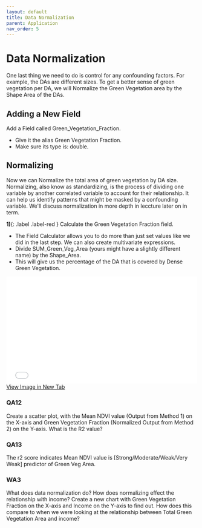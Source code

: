 ```yaml
---
layout: default
title: Data Normalization
parent: Application
nav_order: 5
---
```


# Data Normalization
One last thing we need to do is control for any confounding factors.  For example, the DAs are different sizes.  To get a better sense of green vegetation per DA, we will Normalize the Green Vegetation area by the Shape Area of the DAs.

## Adding a New Field
Add a Field called Green_Vegetation_Fraction.
* Give it the alias Green Vegetation Fraction.
* Make sure its type is: double.

## Normalizing
Now we can Normalize the total area of green vegetation by DA size.  Normalizing, also know as standardizing, is the process of dividing one variable by another correlated variable to account for their relationship.  It can help us identify patterns that might be masked by a confounding variable.  We'll discuss normalization in more depth in leccture later on in term.

**1)**{: .label .label-red } Calculate the Green Vegetation Fraction field.
* The Field Calculator allows you to do more than just set values like we did in the last step.  We can also create multivariate expressions.
* Divide SUM_Green_Veg_Area (yours might have a slightly different name) by the Shape_Area.
* This will give us the percentage of the DA that is covered by Dense Green Vegetation.

<div style="overflow: hidden;
  padding-top: 56.25%;
  position: relative">
  <iframe src="content/videos/Norm.mp4" title="Processes" scrolling="no" frameborder="0"
    style="border: 0;
   height: 100%;
   left: 0;
   position: absolute;
   top: 0;
   width: 100%;">
   <p>Your browser does not support iframes.</p>
 </iframe>
</div>
<a href="content/videos/Norm.mp4" target="_blank">View Image in New Tab</a>


### QA12
Create a scatter plot, with the Mean NDVI value (Output from Method 1) on the X-axis and Green Vegetation Fraction (Normalized Output from Method 2) on the Y-axis.  What is the R2 value? 

### QA13
The r2 score indicates Mean NDVI value is [Strong/Moderate/Weak/Very Weak] predictor of Green Veg Area.

### WA3
What does data normalization do? How does normalizing effect the relationship with income? Create a new chart with Green Vegetation Fraction on the X-axis and Income on the Y-axis to find out.  How does this compare to when we were looking at the relationship between Total Green Vegetation Area and income?
